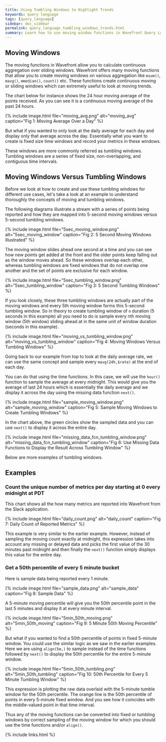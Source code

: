 ```yaml
---
title: Using Tumbling Windows to Highlight Trends
keywords: query language
tags: [query_language]
sidebar: doc_sidebar
permalink: query_language_tumbling_windows_trends.html
summary: Learn how to use moving window functions in Wavefront Query Language expressions to highlight trends.
---
```


## Moving Windows
The moving functions in Wavefront allow you to calculate continuous aggregation over sliding windows. Wavefront offers many moving functions that allow you to create moving windows on various aggregation like `msum()`,` mavg()`, `mmedian()`, `count()` etc. These functions create continuous moving or sliding windows which can extremely useful to look at moving trends.
 
The chart below for instance shows the 24 hour moving average of the points received. As you can see it is a continuous moving average of the past 24 hours.
 
{% include image.html file="moving_avg.png" alt="moving_avg" caption="Fig 1: Moving Average Over a Day" %}

But what if you wanted to only look at the daily average for each day and display only that average across the day. Essentially what you want to create is fixed size time windows and record your metrics in these windows.
 
These windows are more commonly referred as tumbling windows. Tumbling windows are a series of fixed size, non-overlapping, and contiguous time intervals. 
 
## Moving Windows Versus Tumbling Windows
Before we look at how to create and use these tumbling windows for different use cases, let's take a look at an example to understand thoroughly the concepts of moving and tumbling windows.
 
The following diagrams illustrate a stream with a series of points being reported and how they are mapped into  5-second moving windows versus 5-second tumbling windows.

{% include image.html file="5sec_moving_window.png" alt="5sec_moving_window" caption="Fig 2: 5 Second Moving Windows Illustrated" %}

The moving window slides ahead one second at a time and you can see how new points get added at the front and the older points keep falling out as the window moves ahead. So these windows overlap each other, whereas tumbling windows are fixed windows that do not overlap one another and the set of points are exclusive for each window.

{% include image.html file="5sec_tumbling_window.png" alt="5sec_tumbling_window" caption="Fig 3: 5 Second Tumbling Windows" %}

If you look closely, these three tumbling windows are actually part of the moving windows and every 5th moving window forms this 5-second tumbling window. So in theory to create tumbling window of `n` duration (5 seconds in this example) all you need to do is sample every nth moving window (5th window) sliding ahead at in the same unit of window duration (seconds in this example).

{% include image.html file="moving_vs_tumbling_window.png" alt="moving_vs_tumbling_window" caption="Fig 4: Moving Windows Versus Tumbling Windows" %}

Going back to our example from top to look at the daily average rate, we can use the same concept and sample every `mavg(24h,$rate)` at the end of each day.

You can do that using the time functions. In this case, we will use the `hour()` function to sample the average at every midnight. This would give you the average of last 24 hours which is essentially the daily average and we display it across the day using the missing data function `next()`.

{% include image.html file="sample_moving_window.png" alt="sample_moving_window" caption="Fig 5: Sample Moving Windows to Create Tumbling Windows" %}

In the chart above, the green circles show the sampled data and you can use `next()` to display it across the entire day.

{% include image.html file="missing_data_fcn_tumbling_window.png" alt="missing_data_fcn_tumbling_window" caption="Fig 6: Use Missing Data Functions to Display the Result Across Tumbling Window" %}

Below are more examples of tumbling windows.
 
## Examples
 
### Count the unique number of metrics per day starting at 0 every midnight at PDT
 
This chart shows all the how many metrics are reported into Wavefront from the Slack application.

{% include image.html file="daily_count.png" alt="daily_count" caption="Fig 7: Daily Count of Reported Metrics" %}

This example is very similar to the earlier example. However, instead of sampling the moving count exactly at midnight, this expression takes into account any missing or delayed data and picks the first value of the 30 minutes past midnight and then finally the `next()` function simply displays this value for the entire day.
 
### Get a 50th percentile of every 5 minute bucket
 
Here is sample data being reported every 1 minute.

{% include image.html file="sample_data.png" alt="sample_data" caption="Fig 8: Sample Data" %}

A 5-minute moving percentile will give you the 50th percentile point in the last 5 minutes and display it at every minute interval.

{% include image.html file="5min_50th_moving.png" alt="5min_50th_moving" caption="Fig 9: 5 Minute 50th Moving Percentile" %}

But what if you wanted to find a 50th percentile of points in fixed 5-minute window. You could use the similar logic as we saw in the earlier examples. Here we are using `align(5m,)` to sample instead of the time functions followed by `next()` to display the 50th percentile for the entire 5-minute window.

{% include image.html file="5min_50th_tumbling.png" alt="5min_50th_tumbling" caption="Fig 10: 50th Percentile for Every 5 Minute Tumbling Window" %}

This expression is plotting the raw data overlaid with the 5-minute tumble window for the 50th percentile. The orange line is the 50th percentile of points in every 5-minute fixed window. And you see how it coincides with the middle-valued point in that time interval.
 
Thus any of the moving functions can be converted into fixed or tumbling windows by correct sampling of the moving window for which you should use the time functions and/or `align()`.

{% include links.html %}